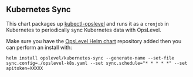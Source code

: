 Kubernetes Sync
---

This chart packages up [kubectl-opslevel](https://github.com/OpsLevel/kubectl-opslevel) and runs it as a `cronjob` in Kubernetes to periodically sync Kubernetes data with OpsLevel.

Make sure you have the [OpsLevel Helm chart](https://github.com/OpsLevel/helm-charts) repository added then you can perform an install with:

```
helm install opslevel/kubernetes-sync --generate-name --set-file sync.config=./opslevel-k8s.yaml --set sync.schedule="* * * * *" --set apitoken=XXXXX 
```
